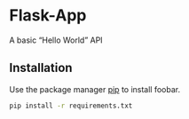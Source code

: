 # Flask-App
A basic “Hello World” API

## Installation

Use the package manager [pip](https://pip.pypa.io/en/stable/) to install foobar.

```bash
pip install -r requirements.txt
```
